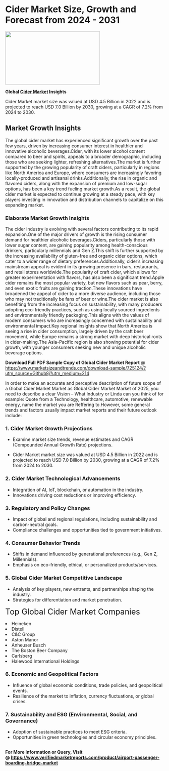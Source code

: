 <H1>Cider Market Size, Growth and Forecast from 2024 - 2031</H1><img class="aligncenter size-medium wp-image-584254" src="https://thirdeyenews.in/wp-content/uploads/2024/09/Global-Market-Research-300x168.jpeg" alt="" width="300" height="168" /><p><strong>Global&nbsp;<a href="https://www.marketsizeandtrends.com/download-sample/725124/?utm_source=Github8j?utm_medium=214">Cider Market</a> Insights</strong></p><p>Cider Market market size was valued at USD 4.5 Billion in 2022 and is projected to reach USD 7.0 Billion by 2030, growing at a CAGR of 7.2% from 2024 to 2030.</p><p><h2>Market Growth Insights</h2> The global cider market has experienced significant growth over the past few years, driven by increasing consumer interest in healthier and innovative alcoholic beverages.Cider, with its lower alcohol content compared to beer and spirits, appeals to a broader demographic, including those who are seeking lighter, refreshing alternatives.The market is further supported by the growing popularity of craft ciders, particularly in regions like North America and Europe, where consumers are increasingly favoring locally-produced and artisanal drinks.Additionally, the rise in organic and flavored ciders, along with the expansion of premium and low-sugar options, has been a key trend fueling market growth.As a result, the global cider market is expected to continue growing at a steady pace, with key players investing in innovation and distribution channels to capitalize on this expanding market.<h3>Elaborate Market Growth Insights</h3> The cider industry is evolving with several factors contributing to its rapid expansion.One of the major drivers of growth is the rising consumer demand for healthier alcoholic beverages.Ciders, particularly those with lower sugar content, are gaining popularity among health-conscious drinkers, particularly millennials and Gen Z.This shift is further supported by the increasing availability of gluten-free and organic cider options, which cater to a wider range of dietary preferences.Additionally, cider’s increasing mainstream appeal is evident in its growing presence in bars, restaurants, and retail stores worldwide.The popularity of craft cider, which allows for greater experimentation with flavors, has also been a significant trend.Apple cider remains the most popular variety, but new flavors such as pear, berry, and even exotic fruits are gaining traction.These innovations have broadened the appeal of cider to a more diverse audience, including those who may not traditionally be fans of beer or wine.The cider market is also benefiting from the increasing focus on sustainability, with many producers adopting eco-friendly practices, such as using locally sourced ingredients and environmentally friendly packaging.This aligns with the values of modern consumers who are increasingly concerned with sustainability and environmental impact.Key regional insights show that North America is seeing a rise in cider consumption, largely driven by the craft beer movement, while Europe remains a strong market with deep historical roots in cider-making.The Asia-Pacific region is also showing potential for cider growth, with younger consumers seeking new and unique alcoholic beverage options.<p><span class=""><strong>Download Full PDF Sample Copy of Global Cider Market Report</strong> @ <a href="https://www.marketsizeandtrends.com/download-sample/725124/?utm_source=Github8j?utm_medium=214" target="_blank">https://www.marketsizeandtrends.com/download-sample/725124/?utm_source=Github8j?utm_medium=214</a></span></p><p>In order to make an accurate and perceptive description of future scope of a Global&nbsp;Cider Market Market as Global&nbsp;Cider Market Market of 2025, you need to describe a clear Vision &ndash; What Industry or Linda can you think of for example: Quote from a Technology, healthcare, automotive, renewable energy, name the market you are Reffering to.However, some general trends and factors usually impact market reports and their future outlook include:</p><h3>1.&nbsp;<strong>Cider Market Growth Projections</strong></h3><ul><li>Examine market size trends, revenue estimates and CAGR (Compounded Annual Growth Rate) projections.</li><li><p>Cider Market market size was valued at USD 4.5 Billion in 2022 and is projected to reach USD 7.0 Billion by 2030, growing at a CAGR of 7.2% from 2024 to 2030.</p></li></ul><h3>2.&nbsp;<strong>Cider Market Technological Advancements</strong></h3><ul><li>Integration of AI, IoT, blockchain, or automation in the industry.</li><li>Innovations driving cost reductions or improving efficiency.</li></ul><h3>3.&nbsp;<strong>Regulatory and Policy Changes</strong></h3><ul><li>Impact of global and regional regulations, including sustainability and carbon-neutral goals.</li><li>Compliance challenges and opportunities tied to government initiatives.</li></ul><h3>4.&nbsp;<strong>Consumer Behavior Trends</strong></h3><ul><li>Shifts in demand influenced by generational preferences (e.g., Gen Z, Millennials).</li><li>Emphasis on eco-friendly, ethical, or personalized products/services.</li></ul><h3>5.&nbsp;<strong>Global Cider Market Competitive Landscape</strong></h3><ul><li>Analysis of key players, new entrants, and partnerships shaping the industry.</li><li>Strategies for differentiation and market penetration.</li></ul><p data-pm-slice="1 1 []"><span style="color: inherit; font-family: inherit; font-size: 25px;">Top Global Cider Market Companies</span></p><div class="" data-test-id=""><p><li>Heineken</li><li> Distell</li><li> C&C Group</li><li> Aston Manor</li><li> Anheuser Busch</li><li> The Boston Beer Company</li><li> Carlsberg</li><li> Halewood International Holdings</li></p></div><h3>6.&nbsp;<strong>Economic and Geopolitical Factors</strong></h3><ul><li>Influence of global economic conditions, trade policies, and geopolitical events.</li><li>Resilience of the market to inflation, currency fluctuations, or global crises.</li></ul><h3>7.&nbsp;<strong>Sustainability and ESG (Environmental, Social, and Governance)</strong></h3><ul><li>Adoption of sustainable practices to meet ESG criteria.</li><li>Opportunities in green technologies and circular economy principles.</li></ul><h2><strong style="font-size: 14px;">For More Information or Query, Visit @&nbsp;</strong><a style="background-color: #ffffff; font-size: 14px;" href="https://www.marketsizeandtrends.com/report/cider-market/" target="_blank">https://www.verifiedmarketreports.com/product/airport-passenger-boarding-bridge-market</a></h2>